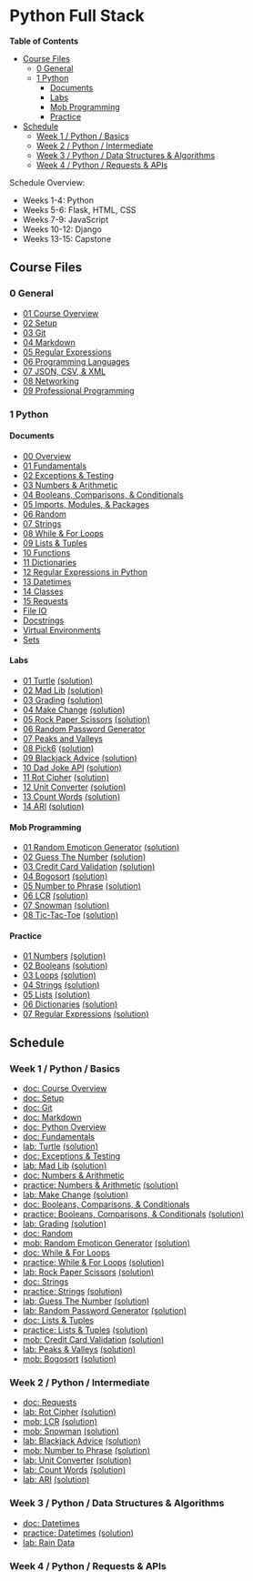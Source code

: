 # Python Full Stack


**Table of Contents**
- [Course Files](#course-files)
  - [0 General](#0-general)
  - [1 Python](#1-python)
    - [Documents](#documents)
    - [Labs](#labs)
    - [Mob Programming](#mob-programming)
    - [Practice](#practice)
- [Schedule](#schedule)
  - [Week 1 / Python / Basics](#week-1--python--basics)
  - [Week 2 / Python / Intermediate](#week-2--python--intermediate)
  - [Week 3 / Python / Data Structures & Algorithms](#week-3--python--data-structures--algorithms)
  - [Week 4 / Python  / Requests & APIs](#week-4--python---requests--apis)



Schedule Overview:
- Weeks 1-4: Python
- Weeks 5-6: Flask, HTML, CSS
- Weeks 7-9: JavaScript
- Weeks 10-12: Django
- Weeks 13-15: Capstone



## Course Files

### 0 General

- [01 Course Overview](0%20General/Course%20Overview.md)
- [02 Setup](0%20General/02%20Setup.md)
- [03 Git](0%20General/03%20Git.md)
- [04 Markdown](0%20General/04%20Markdown.md)
- [05 Regular Expressions](0%20General/05%20Regular%20Expressions.md)
- [06 Programming Languages](0%20General/06%20Programming%20Languages.md)
- [07 JSON, CSV, & XML](0%20General/07%20JSON,%20CSV,%20&%20XML.md)
- [08 Networking](0%20General/08%20Networking.md)
- [09 Professional Programming](0%20General/09%20Professional%20Programming.md)

### 1 Python

#### Documents

- [00 Overview](1%20Python/docs/00%20Python%20Overview.md)
- [01 Fundamentals](1%20Python/docs/01%20Fundamentals.md)
- [02 Exceptions & Testing](1%20Python/docs/02%20Exceptions%20&%20Testing.md)
- [03 Numbers & Arithmetic](1%20Python/docs/03%20Numbers%20&%20Arithmetic.md)
- [04 Booleans, Comparisons, & Conditionals](1%20Python/docs/04%20Booleans,%20Comparisons,%20&%20Conditionals.md)
- [05 Imports, Modules, & Packages](1%20Python/docs/05%20Imports,%20Modules,%20&%20Packages.md)
- [06 Random](1%20Python/docs/06%20Random.md)
- [07 Strings](1%20Python/docs/07%20Strings.md)
- [08 While & For Loops](1%20Python/docs/08%20While%20&%20For%20Loops.md)
- [09 Lists & Tuples](1%20Python/docs/09%20Lists%20&%20Tuples.md)
- [10 Functions](1%20Python/docs/10%20Functions.md)
- [11 Dictionaries](1%20Python/docs/11%20Dictionaries.md)
- [12 Regular Expressions in Python](1%20Python/docs/12%20Regular%20Expressions%20in%20Python.md)
- [13 Datetimes](1%20Python/docs/13%20Datetimes.md)
- [14 Classes](1%20Python/docs/14%20Classes.md)
- [15 Requests](1%20Python/docs/15%20Requests.md)
- [File IO](1%20Python/docs/File%20IO.md)
- [Docstrings](1%20Python/docs/Docstrings.md)
- [Virtual Environments](1%20Python/docs/Virtual%20Environments.md)
- [Sets](1%20Python/docs/Sets.md)


#### Labs

- [01 Turtle](1%20Python/labs/01%20Turtle.md) [(solution)](1%20Python/solutions/lab01_turtle.py)
- [02 Mad Lib](1%20Python/labs/02%20Mad%20Lib.md) [(solution)](1%20Python/solutions/lab02_mad_lib.py)
- [03 Grading](1%20Python/labs/03%20Grading.md) [(solution)](1%20Python/solutions/lab03_grading.py)
- [04 Make Change](1%20Python/labs/04%20Make%20Change.md) [(solution)](1%20Python/solutions/lab04_make_change.py)
- [05 Rock Paper Scissors](1%20Python/labs/05%20Rock%20Paper%20Scissors.md) [(solution)](1%20Python/solutions/lab05_rock_paper_scissors.py)
- [06 Random Password Generator](1%20Python/labs/06%20Random%20Password%20Generator.md)
- [07 Peaks and Valleys](1%20Python/labs/07%20Peaks%20and%20Valleys.md)
- [08 Pick6](1%20Python/labs/08%20Pick6.md) [(solution)](1%20Python/solutions/lab08_pick6.py)
- [09 Blackjack Advice](1%20Python/labs/09%20Blackjack%20Advice.md) [(solution)](1%20Python/solutions/lab09_blackjack_advice.py)
- [10 Dad Joke API](1%20Python/labs/10%20Dad%20Joke%20API.md) [(solution)](1%20Python/solutions/lab10_dad_joke_api.py)
- [11 Rot Cipher](1%20Python/labs/11%20Rot%20Cipher.md) [(solution)](1%20Python/solutions/lab11_rot_cipher.py)
- [12 Unit Converter](1%20Python/labs/Unit%20Converter.md) [(solution)](1%20Python/solutions/lab12_unit_converter.py)
- [13 Count Words](1%20Python/labs/Count%20Words.md) [(solution)](1%20Python/solutions/lab13_count_words.py)
- [14 ARI](1%20Python/labs/ARI.md) [(solution)](1%20Python/solutions/lab14_ari.py)




#### Mob Programming


- [01 Random Emoticon Generator](1%20Python/mob/01%20Random%20Emoticon%20Generator.md) [(solution)](1%20Python/solutions/mob01_random_emoticon_generator.py)
- [02 Guess The Number](1%20Python/mob/02%20Guess%20The%20Number.md) [(solution)](1%20Python/solutions/mob02_guess_the_number_v2-v4.py)
- [03 Credit Card Validation](1%20Python/mob/03%20Credit%20Card%20Validation.md) [(solution)](1%20Python/solutions/mob03_credit_card_validation.py)
- [04 Bogosort](1%20Python/mob/04%20Bogosort.md) [(solution)](1%20Python/solutions/mob04_bogosort.py)
- [05 Number to Phrase](1%20Python/mob/05%20Number%20to%20Phrase.md) [(solution)](1%20Python/solutions/mob05_number_to_phrase.py)
- [06 LCR](1%20Python/mob/06%20LCR.md) [(solution)](1%20Python/solutions/mob06_lcr.py)
- [07 Snowman](1%20Python/mob/07%20Snowman.md) [(solution)](1%20Python/solutions/mob07_snowman.py)
- [08 Tic-Tac-Toe](1%20Python/mob/08%20Tic-Tac-Toe.md) [(solution)](1%20Python/solutions/mob08_tic_tac_toe.py)

#### Practice


- [01 Numbers](1%20Python/practice/01_numbers.py) [(solution)](1%20Python/solutions/practice01_numbers.py)
- [02 Booleans](1%20Python/practice/02_booleans.py) [(solution)](1%20Python/solutions/practice02_booleans.py)
- [03 Loops](1%20Python/practice/03_loops.py) [(solution)](1%20Python/solutions/practice03_loops.py)
- [04 Strings](1%20Python/practice/04_strings.py) [(solution)](1%20Python/solutions/practice04_strings.py)
- [05 Lists](1%20Python/practice/05_lists.py) [(solution)](1%20Python/solutions/practice05_lists.py)
- [06 Dictionaries](1%20Python/practice/06_dictionaries.py) [(solution)](1%20Python/practice/06_dictionaries.py)
- [07 Regular Expressions](1%20Python/practice/07_regex.py) [(solution)](1%20Python/solutions/practice07_regex.py)



## Schedule

### Week 1 / Python / Basics

- [doc: Course Overview](0%20General/01%20Course%20Overview.md)
- [doc: Setup](0%20General/02%20Setup.md)
- [doc: Git](0%20General/03%20Git.md)
- [doc: Markdown](0%20General/04%20Markdown.md)
- [doc: Python Overview](1%20Python/docs/00%20Python%20Overview.md)
- [doc: Fundamentals](1%20Python/docs/01%20Fundamentals.md)
- [lab: Turtle](1%20Python/labs/01%20Turtle.md) [(solution)](1%20Python/solutions/lab01_turtle.py)
- [doc: Exceptions & Testing](1%20Python/docs/02%20Exceptions%20&%20Testing.md)
- [lab: Mad Lib](1%20Python/labs/02%20Mad%20Lib.md) [(solution)](1%20Python/solutions/lab02_mad_lib.py)
- [doc: Numbers & Arithmetic](1%20Python/docs/03%20Numbers%20&%20Arithmetic.md)
- [practice: Numbers & Arithmetic](1%20Python/practice/01_numbers.py) [(solution)](1%20Python/solutions/practice01_numbers.py)
- [lab: Make Change](1%20Python/labs/04%20Make%20Change.md) [(solution)](1%20Python/solutions/lab04_make_change.py)
- [doc: Booleans, Comparisons, & Conditionals](1%20Python/docs/04%20Booleans,%20Comparisons,%20&%20Conditionals.md)
- [practice: Booleans, Comparisons, & Conditionals](1%20Python/practice/02_booleans.py) [(solution)](1%20Python/solutions/practice02_booleans.py)
- [lab: Grading](1%20Python/labs/04%20Grading.md) [(solution)](1%20Python/solutions/lab03_grading.py)
- [doc: Random](1%20Python/docs/06%20Random.md)
- [mob: Random Emoticon Generator](1%20Python/mob/01%20Random%20Emoticon%20Generator.md) [(solution)](1%20Python/solutions/mob01_random_emoticon_generator.py)
- [doc: While & For Loops](1%20Python/docs/07%20While%20&%20For%20Loops.md)
- [practice: While & For Loops](1%20Python/practice/03_loops.py) [(solution)](1%20Python/solutions/practice03_loops.py)
- [lab: Rock Paper Scissors](1%20Python/labs/05%20Rock%20Paper%20Scissors.md) [(solution)](1%20Python/solutions/lab05_rock_paper_scissors.py)
- [doc: Strings](1%20Python/docs/08%20Strings.md)
- [practice: Strings](1%20Python/practice/04_strings.py) [(solution)](1%20Python/solutions/practice04_strings.py)
- [lab: Guess The Number](1%20Python/mob/02%20Guess%20The%20Number.md) [(solution)](1%20Python/solutions/mob_guess_the_number.py)
- [lab: Random Password Generator](1%20Python/labs/06%20Random%20Password%20Generator.md) [(solution)](1%20Python/solutions/lab06_random_password_generator.py)
- [doc: Lists & Tuples](1%20Python/docs/09%20Lists%20&%20Tuples.md)
- [practice: Lists & Tuples](1%20Python/practice/practice05_lists.py) [(solution)](1%20Python/solutions/practice05_lists.py)
- [mob: Credit Card Validation](1%20Python/mob/03%20Credit%20Card%20Validation.md) [(solution)](1%20Python/solutions/mob_credit_card_validation.py)
- [lab: Peaks & Valleys](1%20Python/labs/07%20Peaks%20and%20Valleys.md) [(solution)](1%20Python/solutions/lab07_peaks_and_valleys.py)
- [mob: Bogosort](1%20Python/mob/04%20Bogosort.md) [(solution)](1%20Python/solutions/mob04_bogosort.py)

### Week 2 / Python / Intermediate

- [doc: Requests](1%20Python/docs/15%20Requests.md)
- [lab: Rot Cipher](1%20Python/labs/11%20Rot%20Cipher.md) [(solution)](1%20Python/solutions/lab11_rot_cipher.py)
- [mob: LCR](1%20Python/mob/06%20LCR.md) [(solution)](1%20Python/solutions/mob06_lcr.py)
- [mob: Snowman](1%20Python/mob/07%20Snowman.md) [(solution)](1%20Python/solutions/mob07_snowman.py)
- [lab: Blackjack Advice](1%20Python/labs/09%20Blackjack%20Advice.md) [(solution)](1%20Python/solutions/lab09_blackjack_advice.py)
- [mob: Number to Phrase](1%20Python/mob/05%20Number%20to%20Phrase.md) [(solution)](1%20Python/solutions/mob05_number_to_phrase.py)
- [lab: Unit Converter](1%20Python/labs/12%20Unit%20Converter.md) [(solution)](1%20Python/solutions/lab12_unit_converter.py)
- [lab: Count Words](1%20Python/labs/13%20Count%20Words.md) [(solution)](1%20Python/solutions/lab13_count_words.py)
- [lab: ARI](1%20Python/labs/14%20ARI.md) [(solution)](1%20Python/solutions/lab14_ari.py)

### Week 3 / Python / Data Structures & Algorithms

- [doc: Datetimes](1%20Python/docs/13%20Datetimes.md)
- [practice: Datetimes](1%20Python/practice/08_datetimes.py) [(solution)](1%20Python/solutions/practice08_datetimes.py)
- [lab: Rain Data](1%20Python/labs/15%20Rain%20Data.md)

<!-- 
tuesday
review ari
practice - truncate text, wrap text
lecture on datetimes
practice problems for datetimes
student sorter
rain data

wednesday
more rain data
searching and sorting algorithms

thursday
lecture: classes
mob: atm
lab: todo list

friday
lists and trees
 -->


### Week 4 / Python  / Requests & APIs



<!-- 
monday
  requests
  quotes api

tuesday
  open trivia db
  https://opentdb.com/api.php?amount=10

wednesday
  quotes api

thursday
  any api

friday
  flask
 -->


